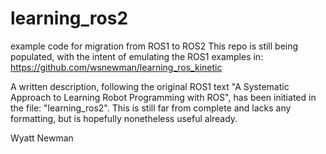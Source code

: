 # learning_ros2
example code for migration from ROS1 to ROS2
This repo is still being populated, with the intent of emulating the ROS1 examples in:
https://github.com/wsnewman/learning_ros_kinetic

A written description, following the original ROS1 text "A Systematic Approach 
to Learning Robot Programming with ROS", has been initiated in the file:
"learning_ros2".  This is still far from complete and lacks any formatting, but
is hopefully nonetheless useful already.

Wyatt Newman
